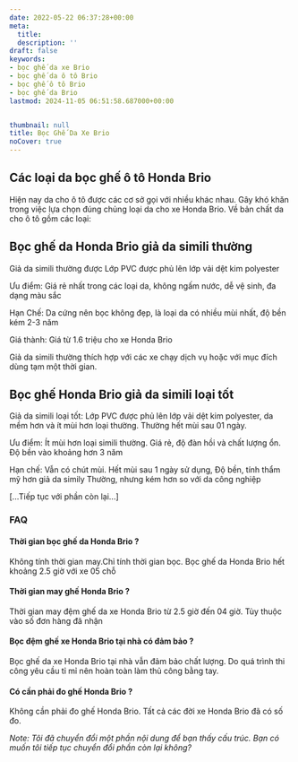 ```yaml
---
date: 2022-05-22 06:37:28+00:00
meta:
  title:  
  description: ''
draft: false
keywords:
- bọc ghế da xe Brio
- bọc ghế da ô tô Brio
- bọc ghế ô tô Brio
- bọc ghế da Brio
lastmod: 2024-11-05 06:51:58.687000+00:00


thumbnail: null
title: Bọc Ghế Da Xe Brio
noCover: true
---
```


## Các loại da bọc ghế ô tô Honda Brio

Hiện nay da cho ô tô được các cơ sở gọi với nhiều khác nhau. Gây khó khăn trong việc lựa chọn đúng chủng loại da cho xe Honda Brio. Về bản chất da cho ô tô gồm các loại:

## Bọc ghế da Honda Brio giả da simili thường

Giả da simili thường được Lớp PVC được phủ lên lớp vải dệt kim polyester

Ưu điểm: Giá rẻ nhất trong các loại da, không ngấm nước, dễ vệ sinh, đa dạng màu sắc

Hạn Chế: Da cứng nên bọc không đẹp, là loại da có nhiều mùi nhất, độ bền kém 2-3 năm

Giá thành: Giá từ 1.6 triệu cho xe Honda Brio

Giả da simili thường thích hợp với các xe chạy dịch vụ hoặc với mục đích dùng tạm một thời gian.

## Bọc ghế Honda Brio giả da simili loại tốt

Giả da simili loại tốt: Lớp PVC được phủ lên lớp vải dệt kim polyester, da mềm hơn và ít mùi hơn loại thường. Thường hết mùi sau 01 ngày.

Ưu điểm: Ít mùi hơn loại simili thường. Giá rẻ, độ đàn hồi và chất lượng ổn. Độ bền vào khoảng hơn 3 năm

Hạn chế: Vẫn có chút mùi. Hết mùi sau 1 ngày sử dụng, Độ bền, tính thẩm mỹ hơn giả da simily Thường, nhưng kém hơn so với da công nghiệp

[...Tiếp tục với phần còn lại...]

### FAQ

#### Thời gian bọc ghế da Honda Brio ?
Không tính thời gian may.Chỉ tính thời gian bọc. Bọc ghế da Honda Brio hết khoảng 2.5 giờ với xe 05 chỗ

#### Thời gian may ghế Honda Brio ?
Thời gian may đệm ghế da xe Honda Brio từ 2.5 giờ đến 04 giờ. Tùy thuộc vào số đơn hàng đã nhận

#### Bọc đệm ghế xe Honda Brio tại nhà có đảm bảo ?
Bọc ghế da xe Honda Brio tại nhà vẫn đảm bảo chất lượng. Do quá trình thi công yêu cầu tỉ mỉ nên hoàn toàn làm thủ công bằng tay.

#### Có cần phải đo ghế Honda Brio ?
Không cần phải đo ghế Honda Brio. Tất cả các đời xe Honda Brio đã có số đo.

*Note: Tôi đã chuyển đổi một phần nội dung để bạn thấy cấu trúc. Bạn có muốn tôi tiếp tục chuyển đổi phần còn lại không?*